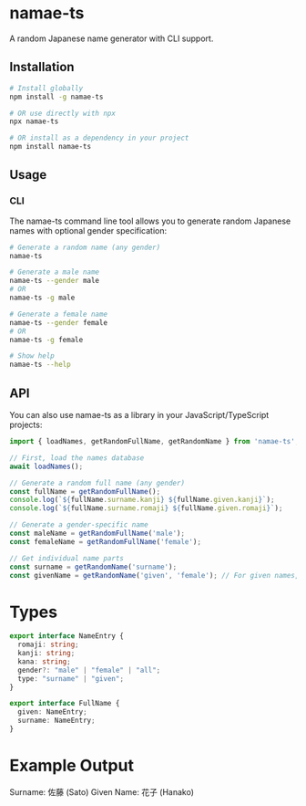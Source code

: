 
# namae-ts

A random Japanese name generator with CLI support.

## Installation

```bash
# Install globally
npm install -g namae-ts

# OR use directly with npx
npx namae-ts

# OR install as a dependency in your project
npm install namae-ts

```

## Usage
### CLI
The namae-ts command line tool allows you to generate random Japanese names with optional gender specification:
``` bash
# Generate a random name (any gender)
namae-ts

# Generate a male name
namae-ts --gender male
# OR
namae-ts -g male

# Generate a female name
namae-ts --gender female
# OR
namae-ts -g female

# Show help
namae-ts --help
```

## API
You can also use namae-ts as a library in your JavaScript/TypeScript projects:

``` javascript
import { loadNames, getRandomFullName, getRandomName } from 'namae-ts';

// First, load the names database
await loadNames();

// Generate a random full name (any gender)
const fullName = getRandomFullName();
console.log(`${fullName.surname.kanji} ${fullName.given.kanji}`);
console.log(`${fullName.surname.romaji} ${fullName.given.romaji}`);

// Generate a gender-specific name
const maleName = getRandomFullName('male');
const femaleName = getRandomFullName('female');

// Get individual name parts
const surname = getRandomName('surname');
const givenName = getRandomName('given', 'female'); // For given names, you can specify gender
```

# Types

``` typescript
export interface NameEntry {
  romaji: string;
  kanji: string;
  kana: string;
  gender?: "male" | "female" | "all";
  type: "surname" | "given";
}

export interface FullName {
  given: NameEntry;
  surname: NameEntry;
}
```

# Example Output


Surname: 佐藤 (Sato)
Given Name: 花子 (Hanako)